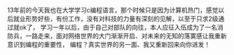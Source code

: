 13年前的今天我也在大学学习c编程语言，那个时候只是因为计算机热门，感觉以后就业形势好些，有份工作，没有对科技的力量有深刻的见解，以至于只求2级通过就ok了，
 学习一年以后，由于自己对部队的向往，本人应征入伍成为了一名消防兵，一路走来，面对网络世界的大门渐渐开启、对未来的无知的落寞感让我重新意识到编程的重要性，
 编程？真实世界的另一面、我又重新回来向你进发！
